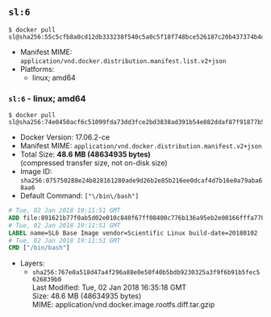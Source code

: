 ## `sl:6`

```console
$ docker pull sl@sha256:55c5cfb8a0cd12db333238f540c5a0c5f18f748bce526187c20b437374b4d73e
```

-	Manifest MIME: `application/vnd.docker.distribution.manifest.list.v2+json`
-	Platforms:
	-	linux; amd64

### `sl:6` - linux; amd64

```console
$ docker pull sl@sha256:74e0450acf6c51099fda73dd3fce2bd3838ad391b54e082ddaf87f91877b57f5
```

-	Docker Version: 17.06.2-ce
-	Manifest MIME: `application/vnd.docker.distribution.manifest.v2+json`
-	Total Size: **48.6 MB (48634935 bytes)**  
	(compressed transfer size, not on-disk size)
-	Image ID: `sha256:075750288e24b828161280ade9d26b2e85b216ee0dcaf4d7b16e0a79aba68aa6`
-	Default Command: `["\/bin\/bash"]`

```dockerfile
# Tue, 02 Jan 2018 19:11:51 GMT
ADD file:891621b77f0ab5d02e010c840f67ff08400c776b136a95eb2e00166fffa778cb in / 
# Tue, 02 Jan 2018 19:11:51 GMT
LABEL name=SL6 Base Image vendor=Scientific Linux build-date=20180102
# Tue, 02 Jan 2018 19:11:51 GMT
CMD ["/bin/bash"]
```

-	Layers:
	-	`sha256:767e0a518d47a4f296a88e0e50f40b5bdb9230325a3f9f6b91b5fec5626839b0`  
		Last Modified: Tue, 02 Jan 2018 16:35:18 GMT  
		Size: 48.6 MB (48634935 bytes)  
		MIME: application/vnd.docker.image.rootfs.diff.tar.gzip
